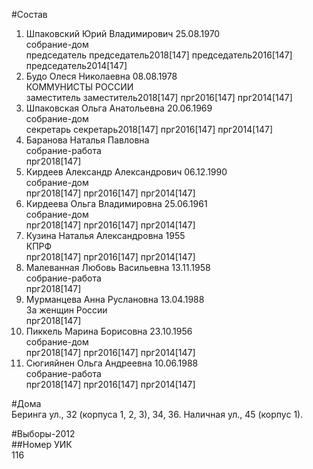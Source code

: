 #Состав  
1. Шпаковский Юрий Владимирович 25.08.1970  
    собрание-дом  
    председатель председатель2018[147] председатель2016[147] председатель2014[147]  
2. Будо Олеся Николаевна 08.08.1978  
    КОММУНИСТЫ РОССИИ  
    заместитель заместитель2018[147] прг2016[147] прг2014[147]  
3. Шпаковская Ольга Анатольевна 20.06.1969  
    собрание-дом  
    секретарь секретарь2018[147] прг2016[147] прг2014[147]  
4. Баранова Наталья Павловна  
    собрание-работа  
    прг2018[147]  
5. Кирдеев Александр Александрович 06.12.1990  
    собрание-дом  
    прг2018[147] прг2016[147] прг2014[147]  
6. Кирдеева Ольга Владимировна 25.06.1961  
    собрание-дом  
    прг2018[147] прг2016[147] прг2014[147]  
7. Кузина Наталья Александровна 1955  
    КПРФ  
    прг2018[147] прг2016[147] прг2014[147]  
8. Малеванная Любовь Васильевна 13.11.1958  
    собрание-работа  
    прг2018[147]  
9. Мурманцева Анна Руслановна 13.04.1988  
    За женщин России  
    прг2018[147]  
10. Пиккель Марина Борисовна 23.10.1956  
    собрание-дом  
    прг2018[147] прг2016[147] прг2014[147]  
11. Сюгияйнен Ольга Андреевна 10.06.1988  
    собрание-работа  
    прг2018[147] прг2016[147] прг2014[147]  
  
#Дома  
Беринга ул.,     32 (корпуса 1, 2, 3), 34, 36. Наличная ул.,   45 (корпус 1).  
  
#Выборы-2012  
##Номер УИК  
116  
